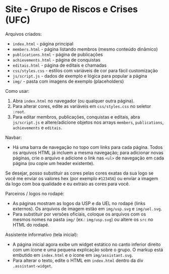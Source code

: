 # Site - Grupo de Riscos e Crises (UFC)

Arquivos criados:
- `index.html` - página principal
- `members.html` - página listando membros (mesmo conteúdo dinâmico)
- `publications.html` - página de publicações
- `achievements.html` - página de conquistas
- `editais.html` - página de editais e chamadas
- `css/styles.css` - estilos com variáveis de cor para fácil customização
- `js/script.js` - dados de exemplo e lógica para popular a página
- `img/` - pasta com imagens de exemplo (placeholders)

Como usar:
1. Abra `index.html` no navegador (ou qualquer outra página).
2. Para alterar cores, edite as variáveis em `css/styles.css` no seletor `:root`.
3. Para editar membros, publicações, conquistas e editais, abra `js/script.js` e altere/adicione objetos nos arrays `members`, `publications`, `achievements` e `editais`.

Navbar:
- Há uma barra de navegação no topo com links para cada página. Todos os arquivos HTML já incluem a mesma navegação; para adicionar novas páginas, crie o arquivo e adicione o link nas `<ul>` de navegação em cada página (ou copie um header existente).

Se desejar, posso substituir as cores pelas cores exatas da sua logo se você me enviar os valores hex (por exemplo `#123456`) ou enviar a imagem da logo com boa qualidade e eu extraio as cores para você.

Parceiros / logos no rodapé:
- As páginas mostram as logos da USP e da UEL no rodapé (links externos). Os arquivos de imagem estão em `img/usp.svg` e `img/uel.svg`.
- Para substituir por versões oficiais, coloque os arquivos com os mesmos nomes na pasta `img/` (ex.: `img/usp.svg`) ou altere os `src` no HTML do rodapé.

Assistente informativo (tela inicial):
- A página inicial agora exibe um widget estático no canto inferior direito com um ícone e uma pequena explicação sobre o grupo. O markup está embutido em `index.html` e o ícone em `img/assistant.svg`.
- Para alterar o texto, edite o HTML em `index.html` dentro da div `.assistant-widget`.
